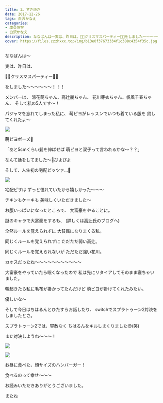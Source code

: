 ```yaml
---
title: 3。すき焼き
date: 2017-12-26
tags: 白沢かなえ
categories: 
- 成员博客
- 白沢かなえ
description: ななばんは〜実は、昨日は、🎂🎄クリスマスパーティー🎄🎉をしました〜〜〜〜〜〜！！！メンバーは、涼花萌ちゃん、高辻麗ちゃん、花川芽衣ちゃん、帆風千春ちゃん、...
cover: https://files.zzzhxxx.top/img/b13e0f37673334f1c388c4354f35c.jpg 
---
```







ななばんは〜




実は、昨日は、

🎂🎄クリスマスパーティー🎄🎉

をしました〜〜〜〜〜〜！！！



メンバーは、
涼花萌ちゃん、高辻麗ちゃん、
花川芽衣ちゃん、帆風千春ちゃん、
そして私の5人です〜！









パジャマを忘れてしまった私に、
萌ピヨがレッスンでいつも着ている服を
貸してくれたよ〜

![](https://files.zzzhxxx.top/img/b13e0f37673334f1c388c4354f35c.jpg)



萌ピヨポーズ🐣



「あと5cmくらい髪を伸ばせば
萌ピヨと双子って言われるかな〜？？」

なんて話をしてました〜🐣ぴよぴよ












そして、人生初の宅配ピッツァ…🍕

![](https://files.zzzhxxx.top/img/b13e0f37673334f1c388c4354f35c-01.png)



宅配ピザは
ずっと憧れていたから嬉しかった〜〜〜

チキンもケーキも
美味しくいただきました〜










お腹いっぱいになったところで、
大富豪をやることに。


謎のキャラで大富豪をするも、
(詳しくは高辻氏のブログへ)

全然ルールを覚えられずに
大貧民になりまくる私。

同じくルールを覚えられずに
ただただ弱い高辻。

同じくルールを覚えられないが
ただただ強い花川。


カオスだったね〜〜〜〜〜〜〜〜〜〜〜







大富豪をやっていたら眠くなったので
私は先にリタイアしてそのまま寝ちゃいました。


朝起きたら私に毛布が掛かってたんだけど
萌ピヨが掛けてくれたみたい。

優しいな〜














そして今日はちはるんとひたすらお話したり、
switchでスプラトゥーン2対決を
しましたとさ。

スプラトゥーン2では、容赦なく
ちはるんをキルしまくりました😊(笑)

また対決しようね〜〜〜！





![](https://files.zzzhxxx.top/img/b13e0f37673334f1c388c4354f35c-02.png)




![](https://files.zzzhxxx.top/img/b13e0f37673334f1c388c4354f35c-03.png)



お昼に食べた、顔サイズのハンバーガー！

食べるのって幸せ〜〜〜






お読みいただきありがとうございました。

またね


